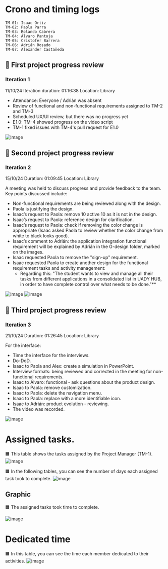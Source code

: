 #  Crono and timing logs
	
 	TM-01: Isaac Ortiz
    TM-02: Paola Parra
    TM-03: Rolando Cabrera
    TM-04: Álvaro Pantoja
    TM-05: Cristofer Barrera
    TM-06: Adrián Rosado
    TM-07: Alexander Castañeda

    
## :large_blue_diamond: First project progress review
### Iteration 1
11/10/24
Iteration duration: 01:16:38
Location: Library
* Attendance: Everyone / Adrián was absent
* Review of functional and non-functional requirements assigned to TM-2 and TM-3
* Scheduled UX/UI review, but there was no progress yet
* E1.0: TM-4 showed progress on the video script
* TM-1 fixed issues with TM-4's pull request for E1.0
  
 ![image](https://github.com/Ozia112/Team-2-FSE-repo/blob/FIS-Project-Stage-2/assets/Stage2/(D)Process/foto1.png)
## :large_blue_diamond: Second project progress review
### Iteration 2
15/10/24
Duration: 01:09:45
Location: Library

A meeting was held to discuss progress and provide feedback to the team. Key points discussed include:

* Non-functional requirements are being reviewed along with the design.
* Paola is justifying the design.
* Isaac’s request to Paola: remove 10 active 10 as it is not in the design.
* Isaac’s request to Paola: reference design for clarification.
* Isaac’s request to Paola: check if removing the color change is appropriate (Isaac asked Paola to review whether the color change from white to black looks good).
* Isaac’s comment to Adrián: the application integration functional requirement will be explained by Adrián in the G-design folder, marked on the images.
* Isaac requested Paola to remove the "sign-up" requirement.
* Isaac requested Paola to create another design for the functional requirement tasks and activity management:
    - Regarding this: "The student wants to view and manage all their tasks from different applications in a consolidated list in UADY HUB, in order to have complete control over what needs to be done."**
  
![image](https://github.com/Ozia112/Team-2-FSE-repo/blob/FIS-Project-Stage-2/assets/Stage2/(D)Process/foto2.png)
![image](https://github.com/Ozia112/Team-2-FSE-repo/blob/FIS-Project-Stage-2/assets/Stage2/(D)Process/foto3.png)

## :large_blue_diamond: Third project progress review
### Iteration 3 
21/10/24
Duration: 01:26:45
Location: Library

For the interface:

* Time the interface for the interviews.
* Do-DoD.
* Isaac to Paola and Alex: create a simulation in PowerPoint.
* Interview formats: being reviewed and corrected in the meeting for non-functional requirements.
* Isaac to Álvaro: functional - ask questions about the product design.
* Isaac to Paola: remove customization.
* Isaac to Paola: delete the navigation menu.
* Isaac to Paola: replace with a more identifiable icon.
* Isaac to Adrián: product evolution - reviewing.
* The video was recorded.

![image](https://github.com/Ozia112/Team-2-FSE-repo/blob/FIS-Project-Stage-2/assets/Stage2/(D)Process/foto4.png)


# Assigned tasks.

:orange_square: This table shows the tasks assigned by the Project Manager (TM-1).
![image](https://github.com/Ozia112/Team-2-FSE-repo/blob/FIS-Project-Stage-2/assets/Stage2/(D)Process/foto5.png)

:orange_square: In the following tables, you can see the number of days each assigned task took to complete.
![image](https://github.com/Ozia112/Team-2-FSE-repo/blob/FIS-Project-Stage-2/assets/Stage2/(D)Process/foto6.png)

## Graphic 
:orange_square: The assigned tasks took time to complete.

![image](https://github.com/Ozia112/Team-2-FSE-repo/blob/FIS-Project-Stage-2/assets/Stage2/(D)Process/foto7.png)
# Dedicated time 
:orange_square: In this table, you can see the time each member dedicated to their activities.
![image](https://github.com/Ozia112/Team-2-FSE-repo/blob/FIS-Project-Stage-2/assets/Stage2/(D)Process/foto8.png)



